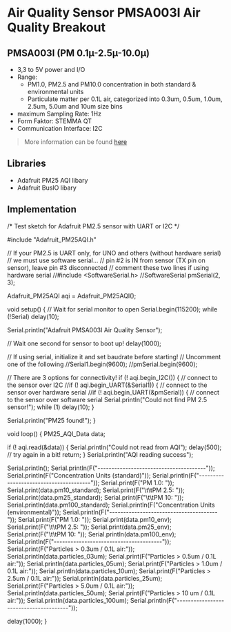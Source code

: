 # Air Quality Sensor PMSA003I Air Quality Breakout

## PMSA003I (PM 0.1µ-2.5µ-10.0µ)
- 3,3 to 5V power and I/O
- Range: 
   - PM1.0, PM2.5 and PM10.0 concentration in both standard & environmental units 
   - Particulate matter per 0.1L air, categorized into 0.3um, 0.5um, 1.0um, 2.5um, 5.0um and 10um size bins
- maximum Sampling Rate: 1Hz
- Form Faktor: STEMMA QT 
- Communication Interface: I2C
> More information can be found [here](https://learn.adafruit.com/pmsa003i/overview)

## Libraries

- Adafruit PM25 AQI libary
- Adafruit BusIO libary


## Implementation
/* Test sketch for Adafruit PM2.5 sensor with UART or I2C */

#include "Adafruit_PM25AQI.h"

// If your PM2.5 is UART only, for UNO and others (without hardware serial) 
// we must use software serial...
// pin #2 is IN from sensor (TX pin on sensor), leave pin #3 disconnected
// comment these two lines if using hardware serial
//#include <SoftwareSerial.h>
//SoftwareSerial pmSerial(2, 3);

Adafruit_PM25AQI aqi = Adafruit_PM25AQI();

void setup() {
  // Wait for serial monitor to open
  Serial.begin(115200);
  while (!Serial) delay(10);

  Serial.println("Adafruit PMSA003I Air Quality Sensor");

  // Wait one second for sensor to boot up!
  delay(1000);

  // If using serial, initialize it and set baudrate before starting!
  // Uncomment one of the following
  //Serial1.begin(9600);
  //pmSerial.begin(9600);

  // There are 3 options for connectivity!
  if (! aqi.begin_I2C()) {      // connect to the sensor over I2C
  //if (! aqi.begin_UART(&Serial1)) { // connect to the sensor over hardware serial
  //if (! aqi.begin_UART(&pmSerial)) { // connect to the sensor over software serial 
    Serial.println("Could not find PM 2.5 sensor!");
    while (1) delay(10);
  }

  Serial.println("PM25 found!");
}

void loop() {
  PM25_AQI_Data data;
  
  if (! aqi.read(&data)) {
    Serial.println("Could not read from AQI");
    delay(500);  // try again in a bit!
    return;
  }
  Serial.println("AQI reading success");

  Serial.println();
  Serial.println(F("---------------------------------------"));
  Serial.println(F("Concentration Units (standard)"));
  Serial.println(F("---------------------------------------"));
  Serial.print(F("PM 1.0: ")); Serial.print(data.pm10_standard);
  Serial.print(F("\t\tPM 2.5: ")); Serial.print(data.pm25_standard);
  Serial.print(F("\t\tPM 10: ")); Serial.println(data.pm100_standard);
  Serial.println(F("Concentration Units (environmental)"));
  Serial.println(F("---------------------------------------"));
  Serial.print(F("PM 1.0: ")); Serial.print(data.pm10_env);
  Serial.print(F("\t\tPM 2.5: ")); Serial.print(data.pm25_env);
  Serial.print(F("\t\tPM 10: ")); Serial.println(data.pm100_env);
  Serial.println(F("---------------------------------------"));
  Serial.print(F("Particles > 0.3um / 0.1L air:")); Serial.println(data.particles_03um);
  Serial.print(F("Particles > 0.5um / 0.1L air:")); Serial.println(data.particles_05um);
  Serial.print(F("Particles > 1.0um / 0.1L air:")); Serial.println(data.particles_10um);
  Serial.print(F("Particles > 2.5um / 0.1L air:")); Serial.println(data.particles_25um);
  Serial.print(F("Particles > 5.0um / 0.1L air:")); Serial.println(data.particles_50um);
  Serial.print(F("Particles > 10 um / 0.1L air:")); Serial.println(data.particles_100um);
  Serial.println(F("---------------------------------------"));
  

  delay(1000);
}